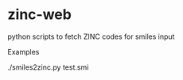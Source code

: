 zinc-web
========

python scripts to fetch ZINC codes for smiles input

Examples

./smiles2zinc.py test.smi
